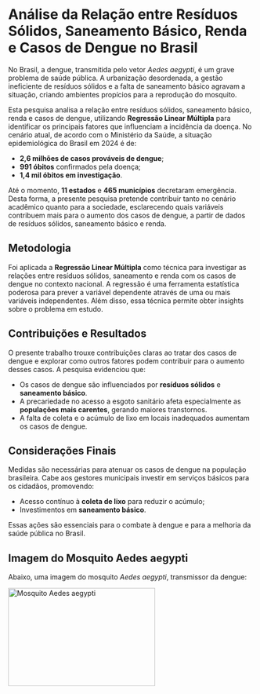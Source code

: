 <h1>Análise da Relação entre Resíduos Sólidos, Saneamento Básico, Renda e Casos de Dengue no Brasil</h1>

<p>No Brasil, a dengue, transmitida pelo vetor <em>Aedes aegypti</em>, é um grave problema de saúde pública. A urbanização desordenada, a gestão ineficiente de resíduos sólidos e a falta de saneamento básico agravam a situação, criando ambientes propícios para a reprodução do mosquito.</p>

<p>Esta pesquisa analisa a relação entre resíduos sólidos, saneamento básico, renda e casos de dengue, utilizando <strong>Regressão Linear Múltipla</strong> para identificar os principais fatores que influenciam a incidência da doença. No cenário atual, de acordo com o Ministério da Saúde, a situação epidemiológica do Brasil em 2024 é de:</p>

<ul>
    <li><strong>2,6 milhões de casos prováveis de dengue</strong>;</li>
    <li><strong>991 óbitos</strong> confirmados pela doença;</li>
    <li><strong>1,4 mil óbitos em investigação</strong>.</li>
</ul>

<p>Até o momento, <strong>11 estados</strong> e <strong>465 municípios</strong> decretaram emergência. Desta forma, a presente pesquisa pretende contribuir tanto no cenário acadêmico quanto para a sociedade, esclarecendo quais variáveis contribuem mais para o aumento dos casos de dengue, a partir de dados de resíduos sólidos, saneamento básico e renda.</p>

<h2>Metodologia</h2>

<p>Foi aplicada a <strong>Regressão Linear Múltipla</strong> como técnica para investigar as relações entre resíduos sólidos, saneamento e renda com os casos de dengue no contexto nacional. A regressão é uma ferramenta estatística poderosa para prever a variável dependente através de uma ou mais variáveis independentes. Além disso, essa técnica permite obter insights sobre o problema em estudo.</p>

<h2>Contribuições e Resultados</h2>

<p>O presente trabalho trouxe contribuições claras ao tratar dos casos de dengue e explorar como outros fatores podem contribuir para o aumento desses casos. A pesquisa evidenciou que:</p>

<ul>
    <li>Os casos de dengue são influenciados por <strong>resíduos sólidos</strong> e <strong>saneamento básico</strong>.</li>
    <li>A precariedade no acesso a esgoto sanitário afeta especialmente as <strong>populações mais carentes</strong>, gerando maiores transtornos.</li>
    <li>A falta de coleta e o acúmulo de lixo em locais inadequados aumentam os casos de dengue.</li>
</ul>

<h2>Considerações Finais</h2>

<p>Medidas são necessárias para atenuar os casos de dengue na população brasileira. Cabe aos gestores municipais investir em serviços básicos para os cidadãos, promovendo:</p>

<ul>
    <li>Acesso contínuo à <strong>coleta de lixo</strong> para reduzir o acúmulo;</li>
    <li>Investimentos em <strong>saneamento básico</strong>.</li>
</ul>

<p>Essas ações são essenciais para o combate à dengue e para a melhoria da saúde pública no Brasil.</p>

<h2>Imagem do Mosquito Aedes aegypti</h2>

<p>Abaixo, uma imagem do mosquito <em>Aedes aegypti</em>, transmissor da dengue:</p>

<img src="![image](https://github.com/user-attachments/assets/3da1de94-c670-46ac-ab49-d010373a85f2)
" alt="Mosquito Aedes aegypti" width="300" height="200">
